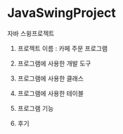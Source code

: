 # JavaSwingProject

자바 스윙프로젝트 

1. 프로젝트 이름 : 카페 주문 프로그램

2. 프로그램에 사용한 개발 도구

3. 프로그램에 사용한 클래스

4. 프로그램에 사용한 테이블

5. 프로그램 기능

6. 후기
